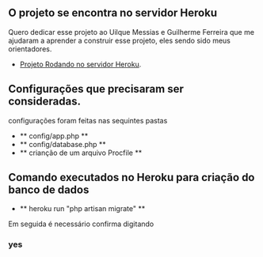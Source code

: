 
## O projeto se encontra no servidor Heroku


Quero dedicar esse projeto ao Uilque Messias e Guilherme Ferreira que me ajudaram a aprender a construir esse projeto, eles sendo sido meus orientadores. 


- [Projeto Rodando no servidor Heroku](https://laravel-crud-wb.herokuapp.com/imoveis).


## Configurações que precisaram ser consideradas.

<p>configurações foram feitas nas sequintes pastas</p>

- ** config/app.php  **
- ** config/database.php  **
- ** crianção de um arquivo Procfile  **


## Comando executados no Heroku para criação do banco de dados

- ** heroku run "php artisan migrate"  **
<p>Em seguida é necessário confirma digitando <h3>yes</h3></p>
